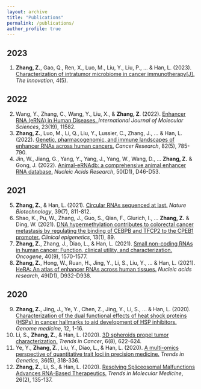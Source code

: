 ```yaml
---
layout: archive
title: "Publications"
permalink: /publications/
author_profile: true
---
```



## 2023 ##
1. **Zhang, Z.**, Gao, Q., Ren, X., Luo, M., Liu, Y., Liu, P., ... & Han, L. (2023). <a href="https://www.cell.com/the-innovation/fulltext/S2666-6758(23)00110-8">Characterization of intratumor microbiome in cancer immunotherapy[J].</a>  *The Innovation*, 4(5).

## 2022 ##
2. Wang, Y., Zhang, C., Wang, Y., Liu, X., & **Zhang, Z**. (2022). <a href="https://www.mdpi.com/1422-0067/23/19/11582">Enhancer RNA (eRNA) in Human Diseases. </a> *International Journal of Molecular Sciences*, 23(19), 11582.
3. **Zhang, Z.**, Luo, M., Li, Q., Liu, Y., Lussier, C., Zhang, J., ... & Han, L. (2022). <a href="https://aacrjournals.org/cancerres/article/82/5/785/681770/Genetic-Pharmacogenomic-and-Immune-Landscapes-of">Genetic, pharmacogenomic, and immune landscapes of enhancer RNAs across human cancers.</a> *Cancer Research*, 82(5), 785-790.
4. Jin, W., Jiang, G., Yang, Y., Yang, J., Yang, W., Wang, D., ... **Zhang, Z.** & Gong, J. (2022). <a href="https://academic.oup.com/nar/article/50/D1/D46/6374163">Animal-eRNAdb: a comprehensive animal enhancer RNA database.</a> *Nucleic Acids Research*, 50(D1), D46-D53.

## 2021 ##
5. **Zhang, Z.**, & Han, L. (2021). <a href="https://www.nature.com/articles/s41587-021-00916-5">Circular RNAs sequenced at last.</a> *Nature Biotechnology*, 39(7), 811-812.
6. Shao, K., Pu, W., Zhang, J., Guo, S., Qian, F., Glurich, I., ... **Zhang, Z.** & Ding, W. (2021). <a href="https://link.springer.com/article/10.1186/s13148-021-01071-z">DNA hypermethylation contributes to colorectal cancer metastasis by regulating the binding of CEBPB and TFCP2 to the CPEB1 promoter.</a> *Clinical epigenetics*, 13(1), 89.
7. **Zhang, Z.**, Zhang, J., Diao, L., & Han, L. (2021). <a href="https://www.nature.com/articles/s41388-020-01630-3">Small non-coding RNAs in human cancer: Function, clinical utility, and characterization.</a> *Oncogene*, 40(9), 1570-1577.
8. **Zhang, Z.**, Hong, W., Ruan, H., Jing, Y., Li, S., Liu, Y., ... & Han, L. (2021). <a href="https://academic.oup.com/nar/article/49/D1/D932/5943192">HeRA: An atlas of enhancer RNAs across human tissues.</a> *Nucleic acids research*, 49(D1), D932-D938.

## 2020 ##
9. **Zhang, Z.**, Jing, J., Ye, Y., Chen, Z., Jing, Y., Li, S., ... & Han, L. (2020). <a href="https://link.springer.com/article/10.1186/s13073-020-00795-6">Characterization of the dual functional effects of heat shock proteins (HSPs) in cancer hallmarks to aid development of HSP inhibitors.</a> *Genome medicine*, 12, 1-16.
10. Li, S., **Zhang, Z.**, & Han, L. (2020). <a href="https://www.cell.com/trends/cancer/fulltext/S2405-8033(20)30157-6">3D spheroids propel tumor characterization.</a> *Trends in Cancer*, 6(8), 622-624.
11. Ye, Y., **Zhang, Z.**, Liu, Y., Diao, L., & Han, L. (2020). <a href="https://www.cell.com/trends/genetics/fulltext/S0168-9525(20)30025-1">A multi-omics perspective of quantitative trait loci in precision medicine.</a> *Trends in Genetics*, 36(5), 318-336.
12. **Zhang, Z.**, Li, S., & Han, L. (2020). <a href="https://www.cell.com/trends/molecular-medicine/fulltext/S1471-4914(19)30301-6">Resolving Spliceosomal Malfunctions Advances RNA-Based Therapeutics.</a> *Trends in Molecular Medicine*, 26(2), 135-137.
